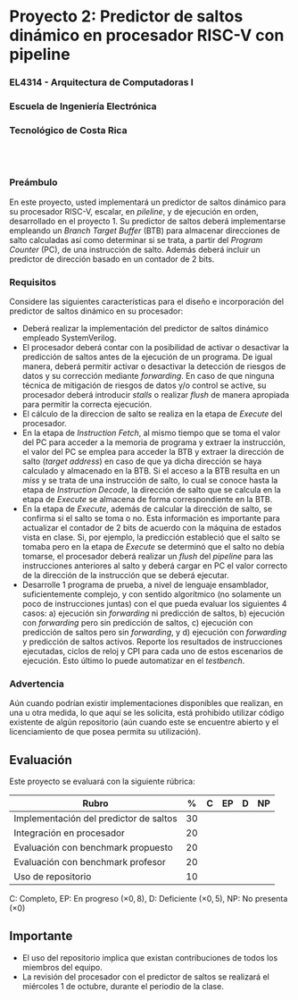 # Proyecto 2: Predictor de saltos dinámico en procesador RISC-V con pipeline
### EL4314 - Arquitectura de Computadoras I
### Escuela de Ingeniería Electrónica
### Tecnológico de Costa Rica

<br/><br/>

### Preámbulo
En este proyecto, usted implementará un predictor de saltos dinámico para su procesador RISC-V, escalar, en _pileline_, y de ejecución en orden, desarrollado en el proyecto 1. Su predictor de saltos deberá implementarse empleando un _Branch Target Buffer_ (BTB) para almacenar direcciones de salto calculadas así como determinar si se trata, a partir del _Program Counter_ (PC), de una instrucción de salto. Además deberá incluir un predictor de dirección basado en un contador de 2 bits.


### Requisitos
Considere las siguientes características para el diseño e incorporación del predictor de saltos dinámico en su procesador:

- Deberá realizar la implementación del predictor de saltos dinámico empleado SystemVerilog.
- El procesador deberá contar con la posibilidad de activar o desactivar la predicción de saltos antes de la ejecución de un programa. De igual manera, deberá permitir activar o desactivar la detección de riesgos de datos y su corrección mediante _forwarding_. En caso de que ninguna técnica de mitigación de riesgos de datos y/o control se active, su procesador deberá introducir _stalls_ o realizar _flush_ de manera apropiada para permitir la correcta ejecución.
- El cálculo de la direccion de salto se realiza en la etapa de _Execute_ del procesador. 
- En la etapa de _Instruction Fetch_, al mismo tiempo que se toma el valor del PC para acceder a la memoria de programa y extraer la instrucción, el valor del PC se emplea para acceder la BTB y extraer la dirección de salto (_target address_) en caso de que ya dicha dirección se haya calculado y almacenado en la BTB. Si el acceso a la BTB resulta en un _miss_ y se trata de una instrucción de salto, lo cual se conoce hasta la etapa de _Instruction Decode_, la dirección de salto que se calcula en la etapa de _Execute_ se almacena de forma correspondiente en la BTB.
- En la etapa de _Execute_, además de calcular la dirección de salto, se confirma si el salto se toma o no. Esta información es importante para actualizar el contador de 2 bits de acuerdo con la máquina de estados vista en clase. Si, por ejemplo, la predicción estableció que el salto se tomaba pero en la etapa de _Execute_ se determinó que el salto no debía tomarse, el procesador deberá realizar un _flush_ del _pipeline_ para las instrucciones anteriores al salto y deberá cargar en PC el valor correcto de la dirección de la instrucción que se deberá ejecutar.
- Desarrolle 1 programa de prueba, a nivel de lenguaje ensamblador, suficientemente complejo, y con sentido algorítmico (no solamente un poco de instrucciones juntas) con el que pueda evaluar los siguientes 4 casos: a) ejecución sin _forwarding_ ni predicción de saltos, b) ejecución con _forwarding_ pero sin predicción de saltos, c) ejecución con predicción de saltos pero sin _forwarding_, y d) ejecución con _forwarding_ y predicción de saltos activos. Reporte los resultados de instrucciones ejecutadas, ciclos de reloj y CPI para cada uno de estos escenarios de ejecución. Esto último lo puede automatizar en el _testbench_.

### Advertencia
Aún cuando podrían existir implementaciones disponibles que realizan, en una u otra medida, lo que aquí se les solicita, está prohibido utilizar código existente de algún repositorio (aún cuando este se encuentre abierto y el licenciamiento de que posea permita su utilización).


## Evaluación
Este proyecto se evaluará con la siguiente rúbrica:


| Rubro | % | C | EP | D | NP |
|-------|---|---|----|---|----|
|Implementación del predictor de saltos | 30|   |    |   |    |
|Integración en procesador | 20|   |    |   |    |
|Evaluación con benchmark propuesto | 20|   |    |   |    |
|Evaluación con benchmark profesor | 20|   |    |   |    |
|Uso de repositorio|10|   |    |   |    |

C: Completo,
EP: En progreso ($\times 0,8$),
D: Deficiente ($\times 0,5$),
NP: No presenta ($\times 0$)

## Importante
- El uso del repositorio implica que existan contribuciones de todos los miembros del equipo. 
- La revisión del procesador con el predictor de saltos se realizará el miércoles 1 de octubre, durante el periodio de la clase.
